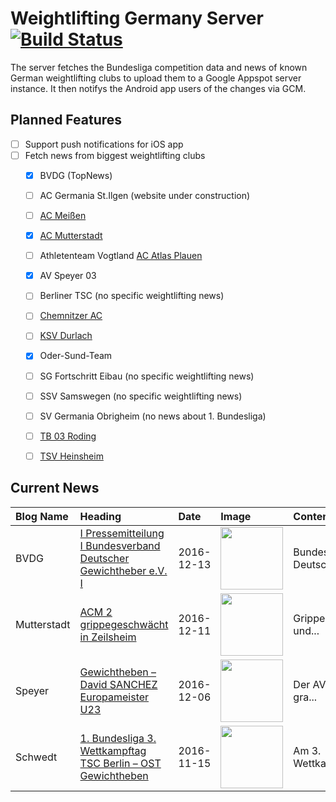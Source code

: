 # Weightlifting Germany Server [![Build Status](https://travis-ci.org/WGierke/weightlifting_germany_server.svg?branch=master)](https://travis-ci.org/WGierke/weightlifting_germany_server)

The server fetches the Bundesliga competition data and news of known German weightlifting clubs to upload them to a Google Appspot server instance.
It then notifys the Android app users of the changes via GCM.

## Planned Features
- [ ] Support push notifications for iOS app  
- [ ] Fetch news from biggest weightlifting clubs
    - [X] BVDG (TopNews)
    - [ ] AC Germania St.Ilgen (website under construction)
    - [ ] [AC Meißen](http://www.ac-meissen.de/index.php?start=1)
    - [X] [AC Mutterstadt](http://www.ac-mutterstadt.de/index.php?start=1)
    - [ ] Athletenteam Vogtland [AC Atlas Plauen](https://acatlas.wordpress.com/)
    - [X] AV Speyer 03
    - [ ] Berliner TSC (no specific weightlifting news)
    - [ ] [Chemnitzer AC](http://chemnitzer-athletenclub.de/aktuelles/news/page/1/)
    - [ ] [KSV Durlach](http://ksvdurlach.de/news?page_n54=1)
    - [X] Oder-Sund-Team
    - [ ] SG Fortschritt Eibau (no specific weightlifting news)
    - [ ] SSV Samswegen (no specific weightlifting news)
    - [ ] SV Germania Obrigheim (no news about 1. Bundesliga)
    - [ ] [TB 03 Roding](http://www.tb03-gewichtheben.de/page/1/)
    - [ ] [TSV Heinsheim](http://gewichtheben.tsv-heinsheim.de/index.php?start=1)


## Current News

| Blog Name   | Heading                                                                                                                                                                 | Date       | Image                                                                                                                            | Content                 |
|:------------|:------------------------------------------------------------------------------------------------------------------------------------------------------------------------|:-----------|:---------------------------------------------------------------------------------------------------------------------------------|:------------------------|
| BVDG        | [I Pressemitteilung I Bundesverband Deutscher Gewichtheber e.V. I](http://www.german-weightlifting.de/i-pressemitteilung-i-bundesverband-deutscher-gewichtheber-e-v-i/) | 2016-12-13 | <img src='http://www.german-weightlifting.de/wp-content/uploads/2016/12/15502849_579299255593779_92436763_o.jpg' width='100px'/> | Bundesverband Deutsc... |
| Mutterstadt | [ACM 2 grippegeschwächt in Zeilsheim](http://www.ac-mutterstadt.de/index.php?start=0&heading=9abcd8e417b67b2147a1f2bcbdd886b31481410800.0)                              | 2016-12-11 | <img src='http://www.ac-mutterstadt.de//images/Prot_Zeils.jpg' width='100px'/>                                                   | Grippegeschwächt und... |
| Speyer      | [Gewichtheben – David SANCHEZ Europameister U23](http://www.av03-speyer.de/2016/12/gewichtheben-david-sanchez-europameister-u23/)                                       | 2016-12-06 | <img src='http://www.av03-speyer.de/wp-content/uploads/2015/06/David-SANCHEZ-LOPEZ.jpg' width='100px'/>                          | Der AV 03 Speyer gra... |
| Schwedt     | [1. Bundesliga 3. Wettkampftag TSC Berlin – OST Gewichtheben](http://gewichtheben.blauweiss65-schwedt.de/?p=7348)                                                       | 2016-11-15 | <img src='http://gewichtheben.blauweiss65-schwedt.de/wp-content/uploads/2009/02/Oder-Sund-Team-2013-300x169.jpg' width='100px'/> | Am 3. Wettkampftag d... |